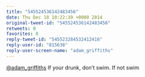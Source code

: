 ```yaml
---
title: "545524536142483456"
date: Thu Dec 18 10:22:39 +0000 2014
original-tweet-id: "545524536142483456"
retweets: 0
favorites: 0
reply-tweet-id: "545523284532412416"
reply-user-id: "815638"
reply-user-screen-name: "adam_griffiths"
---
```

<a href="https://twitter.com/adam_griffiths">@adam_griffiths</a> If your drunk, don’t swim. If not swim
